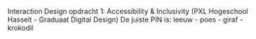 Interaction Design opdracht 1: Accessibility & Inclusivity (PXL Hogeschool Hasselt - Graduaat Digital Design)
De juiste PIN is: leeuw - poes - giraf - krokodil
